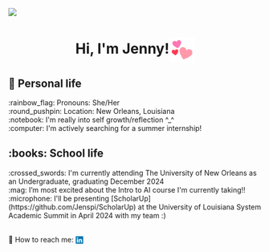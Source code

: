 ![](https://i.pinimg.com/originals/9c/a1/e5/9ca1e556e51c25031e462bcc02e42d6a.jpg)

<h1 align="center"> Hi, I'm Jenny!<img src="images/triplehearts"
                                    width="50"
                                    height="50"
                                    align="center"></h1>
<h2>🪷 Personal life</h2>
:rainbow_flag: Pronouns: She/Her
<br>:round_pushpin: Location: New Orleans, Louisiana
<br>:notebook: I'm really into self growth/reflection ^_^
<br>:computer: I'm actively searching for a summer internship!
<br>

<h2>:books: School life</h2>
:crossed_swords: I'm currently attending The University of New Orleans as an Undergraduate, graduating December 2024
<br>:mag: I’m most excited about the Intro to AI course I'm currently taking!!
<br>:microphone: I'll be presenting [ScholarUp](https://github.com/Jenspi/ScholarUp) at the University of Louisiana System Academic Summit in April 2024 with my team :) 
<br>

<br>:incoming_envelope: How to reach me: <a href="https://www.linkedin.com/in/jenspi/"><img src="/images/LinkedIn.png"
                                                                                         width="15"
                                                                                         height="15"
                                                                                         align="center"></a>
